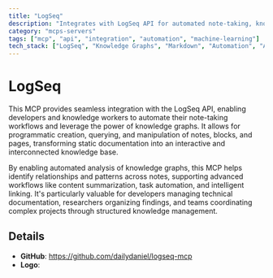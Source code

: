 ```yaml
---
title: "LogSeq"
description: "Integrates with LogSeq API for automated note-taking, knowledge graph analysis, and workflow automation."
category: "mcps-servers"
tags: ["mcp", "api", "integration", "automation", "machine-learning"]
tech_stack: ["LogSeq", "Knowledge Graphs", "Markdown", "Automation", "API Integration"]
---
```


# LogSeq

This MCP provides seamless integration with the LogSeq API, enabling developers and knowledge workers to automate their note-taking workflows and leverage the power of knowledge graphs. It allows for programmatic creation, querying, and manipulation of notes, blocks, and pages, transforming static documentation into an interactive and interconnected knowledge base.

By enabling automated analysis of knowledge graphs, this MCP helps identify relationships and patterns across notes, supporting advanced workflows like content summarization, task automation, and intelligent linking. It's particularly valuable for developers managing technical documentation, researchers organizing findings, and teams coordinating complex projects through structured knowledge management.

## Details

- **GitHub**: https://github.com/dailydaniel/logseq-mcp
- **Logo**: 
